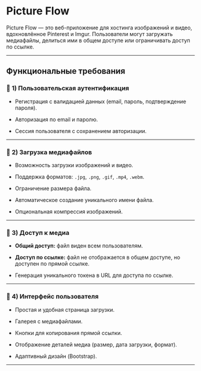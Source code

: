 # Picture  Flow

Picture Flow — это веб-приложение для хостинга изображений и видео, вдохновлённое Pinterest и Imgur. Пользователи могут загружать медиафайлы, делиться ими в общем доступе или ограничивать доступ по ссылке.

---

## **Функциональные требования**

### 🔹 **1) Пользовательская аутентификация**

- Регистрация с валидацией данных (email, пароль, подтверждение пароля).
    
- Авторизация по email и паролю.
    
- Сессия пользователя с сохранением авторизации.

---

### 🔹 **2) Загрузка медиафайлов**

- Возможность загрузки изображений и видео.
    
- Поддержка форматов: `.jpg`, `.png`, `.gif`, `.mp4`, `.webm`.
    
- Ограничение размера файла.
    
- Автоматическое создание уникального имени файла.
    
- Опциональная компрессия изображений.

---

### 🔹 **3) Доступ к медиа**

- **Общий доступ:** файл виден всем пользователям.
    
- **Доступ по ссылке:** файл не отображается в общем доступе, но доступен по прямой ссылке.
    
- Генерация уникального токена в URL для доступа по ссылке.

---

### 🔹 **4) Интерфейс пользователя**

- Простая и удобная страница загрузки.
    
- Галерея с медиафайлами.
    
- Кнопки для копирования прямой ссылки.
    
- Отображение деталей медиа (размер, дата загрузки, формат).
    
- Адаптивный дизайн (Bootstrap).

---